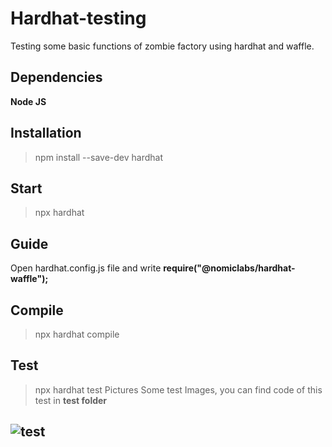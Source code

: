 # Hardhat-testing
Testing some basic functions of zombie factory using hardhat and waffle.
## Dependencies
**Node JS**
## Installation
> npm install --save-dev hardhat
## Start
> npx hardhat
## Guide
Open hardhat.config.js file and write **require("@nomiclabs/hardhat-waffle");**
## Compile
> npx hardhat compile
## Test
> npx hardhat test
Pictures
Some test Images, you can find code of this test in **test folder**
## ![test](https://user-images.githubusercontent.com/61785674/130872849-3fd87d3d-cb9b-479b-af22-c395e877ada9.PNG)
